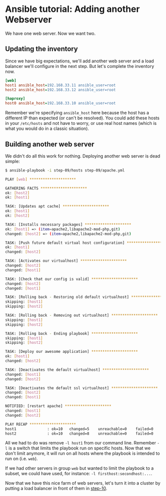 # Ansible tutorial: Adding another Webserver

We have one web server. Now we want two.

## Updating the inventory

Since we have big expectations, we'll add another web server and a load
balancer we'll configure in the next step. But let's complete the inventory now.

```ini
[web]
host1 ansible_host=192.168.33.11 ansible_user=root
host2 ansible_host=192.168.33.12 ansible_user=root

[haproxy]
host0 ansible_host=192.168.33.10 ansible_user=root
```

Remember we're specifying `ansible_host` here because the host has a
different IP than expected (or can't be resolved). You could add these hosts
in your `/etc/hosts` and not have to worry, or use real host names (which is
what you would do in a classic situation).

## Building another web server

We didn't do all this work for nothing. Deploying another web server is dead
simple:

```bash
$ ansible-playbook -i step-09/hosts step-09/apache.yml

PLAY [web] *********************

GATHERING FACTS *********************
ok: [host2]
ok: [host1]

TASK: [Updates apt cache] *********************
ok: [host1]
ok: [host2]

TASK: [Installs necessary packages] *********************
ok: [host1] => (item=apache2,libapache2-mod-php,git)
changed: [host2] => (item=apache2,libapache2-mod-php,git)

TASK: [Push future default virtual host configuration] *********************
ok: [host1]
changed: [host2]

TASK: [Activates our virtualhost] *********************
changed: [host2]
changed: [host1]

TASK: [Check that our config is valid] *********************
changed: [host2]
changed: [host1]

TASK: [Rolling back - Restoring old default virtualhost] *********************
skipping: [host1]
skipping: [host2]

TASK: [Rolling back - Removing out virtualhost] *********************
skipping: [host1]
skipping: [host2]

TASK: [Rolling back - Ending playbook] *********************
skipping: [host1]
skipping: [host2]

TASK: [Deploy our awesome application] *********************
ok: [host1]
changed: [host2]

TASK: [Deactivates the default virtualhost] *********************
changed: [host1]
changed: [host2]

TASK: [Deactivates the default ssl virtualhost] *********************
changed: [host2]
changed: [host1]

NOTIFIED: [restart apache] *********************
changed: [host1]
changed: [host2]

PLAY RECAP *********************
host1              : ok=10   changed=5    unreachable=0    failed=0
host2              : ok=10   changed=8    unreachable=0    failed=0
```

All we had to do was remove `-l host1` from our command line.
Remember `-l` is a switch that limits the playbook run on specific hosts. Now
that we don't limit anymore, it will run on all hosts where the playbook is
intended to run on (i.e. `web`).

If we had other servers in group `web` but wanted to limit the playbook to a
subset, we could have used, for instance: `-l firsthost:secondhost:...`.

Now that we have this nice farm of web servers, let's turn it into a cluster by
putting a load balancer in front of them in
[step-10](https://github.com/leucos/ansible-tuto/tree/master/step-10).

